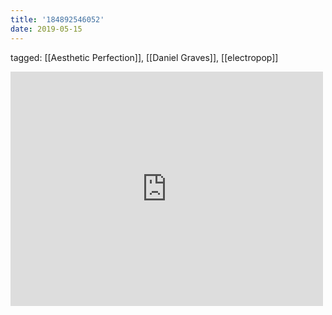 ```yaml
---
title: '184892546052'
date: 2019-05-15
---
```

tagged: [[Aesthetic Perfection]], [[Daniel Graves]], [[electropop]]
<iframe allow="accelerometer; autoplay; clipboard-write; encrypted-media; gyroscope; picture-in-picture" allowfullscreen="" frameborder="0" height="375" id="youtube_iframe" src="https://www.youtube.com/embed/44qZRCUZvbc?feature=oembed&amp;enablejsapi=1&amp;origin=https://safe.txmblr.com&amp;wmode=opaque" width="500"></iframe>